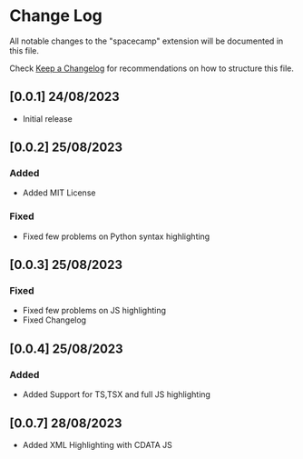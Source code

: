 # Change Log

All notable changes to the "spacecamp" extension will be documented in this file.

Check [Keep a Changelog](http://keepachangelog.com/) for recommendations on how to structure this file.

## [0.0.1] 24/08/2023

- Initial release

## [0.0.2] 25/08/2023

### Added

- Added MIT License

### Fixed

- Fixed few problems on Python syntax highlighting

## [0.0.3] 25/08/2023

### Fixed

- Fixed few problems on JS highlighting
- Fixed Changelog

## [0.0.4] 25/08/2023

### Added

- Added Support for TS,TSX and full JS highlighting

## [0.0.7] 28/08/2023

- Added XML Highlighting with CDATA JS
